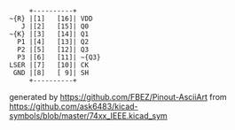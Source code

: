 

	     +----------+
	~{R} |[1]   [16]| VDD
	   J |[2]   [15]| Q0
	~{K} |[3]   [14]| Q1
	  P1 |[4]   [13]| Q2
	  P2 |[5]   [12]| Q3
	  P3 |[6]   [11]| ~{Q3}
	LSER |[7]   [10]| CK
	 GND |[8]   [ 9]| SH
	     +----------+


generated by https://github.com/FBEZ/Pinout-AsciiArt from https://github.com/ask6483/kicad-symbols/blob/master/74xx_IEEE.kicad_sym